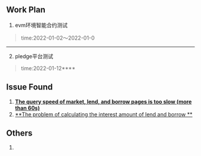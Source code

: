 ## Work Plan
1. evm环境智能合约测试
>   time:2022-01-02～2022-01-0

***

2. pledge平台测试
>   time:2022-01-12****




## Issue Found
1. [**The query speed of market, lend, and borrow pages is too slow (more than 60s)**](https://github.com/pledge-defi/Pledge-main/issues/1)
2. [**The problem of calculating the interest amount of lend and borrow **](https://github.com/pledge-defi/pledgeV2/issues/1)



## Others
1. 